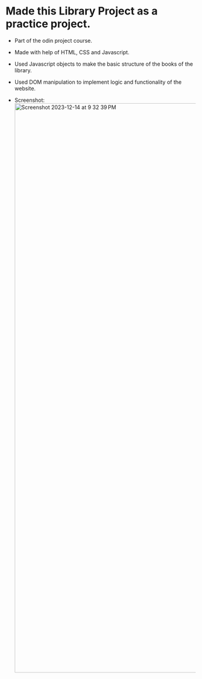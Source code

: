 # Made this Library Project as a practice project.

- Part of the odin project course.

- Made with help of HTML, CSS and Javascript.

- Used Javascript objects to make the basic structure of the books of the library.

- Used DOM manipulation to implement logic and functionality of the website.

- Screenshot:
   <img width="1512" alt="Screenshot 2023-12-14 at 9 32 39 PM" src="https://github.com/Hexzenberg/Library-Project/assets/98541526/6f2716f6-0115-4bff-ab32-6f865af820fa">
